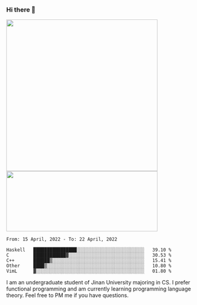 ### Hi there 👋

<!--
**pe200012/pe200012** is a ✨ _special_ ✨ repository because its `README.md` (this file) appears on your GitHub profile.

Here are some ideas to get you started:

- 🔭 I’m currently working on ...
- 🌱 I’m currently learning ...
- 👯 I’m looking to collaborate on ...
- 🤔 I’m looking for help with ...
- 💬 Ask me about ...
- 📫 How to reach me: ...
- 😄 Pronouns: ...
- ⚡ Fun fact: ...
-->
<p>
    <img width="400em" src="https://github-readme-stats.vercel.app/api?username=pe200012&show_icons=true&icon_color=f44336&title_color=757de8">
    <img width="400em" height="159em" src="https://github-readme-stats.vercel.app/api/top-langs/?username=pe200012&hide=html,cmake,css&title_color=757de8&layout=compact">
</p>

<!--START_SECTION:waka-->
```text
From: 15 April, 2022 - To: 22 April, 2022

Haskell   ████████████████░░░░░░░░░░░░░░░░░░░░░░░░░   39.10 % 
C         ████████████▓░░░░░░░░░░░░░░░░░░░░░░░░░░░░   30.53 % 
C++       ██████▒░░░░░░░░░░░░░░░░░░░░░░░░░░░░░░░░░░   15.41 % 
Other     ████▒░░░░░░░░░░░░░░░░░░░░░░░░░░░░░░░░░░░░   10.80 % 
VimL      ▓░░░░░░░░░░░░░░░░░░░░░░░░░░░░░░░░░░░░░░░░   01.80 % 
```
<!--END_SECTION:waka-->

I am an undergraduate student of Jinan University majoring in CS. I prefer functional programming and am currently learning programming language theory. Feel free to PM me if you have questions.
